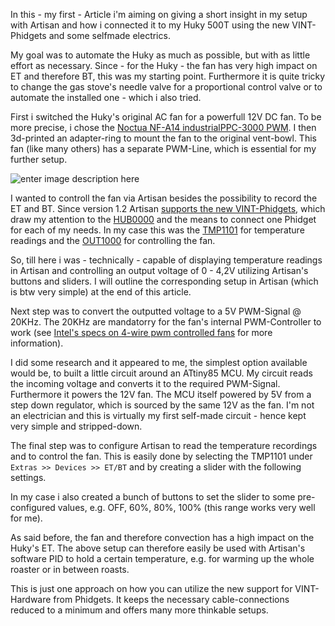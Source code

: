 In this  - my first - Article i'm aiming on giving a short insight in my setup with Artisan and how i connected it to my Huky 500T using the new VINT-Phidgets and some selfmade electrics.

My goal was to automate the Huky as much as possible, but with as little effort as necessary.
Since - for the Huky - the fan has very high impact on ET and therefore BT, this was my starting point.
Furthermore it is quite tricky to change the gas stove's needle valve for a proportional control valve or to automate the installed one - which i also tried.

First i switched the Huky's original AC fan for a powerfull 12V DC fan. To be more precise, i chose the [Noctua NF-A14 industrialPPC-3000 PWM](https://noctua.at/en/nf-a14-industrialppc-3000-pwm).
I then 3d-printed an adapter-ring to mount the fan to the original vent-bowl.
This fan (like many others) has a separate PWM-Line, which is essential for my further setup.

![enter image description here](https://up.picr.de/26432251mo.jpg)

I wanted to controll the fan via Artisan besides the possibility to record the ET and BT. Since version 1.2 Artisan [supports the new VINT-Phidgets](https://artisan-roasterscope.blogspot.de/2017/12/more-phidgets.html), which draw my attention to the [HUB0000](https://www.phidgets.com/?tier=3&catid=2&pcid=1&prodid=643) and the means to connect one Phidget for each of my needs. In my case this was the [TMP1101](https://www.phidgets.com/?tier=3&catid=14&pcid=12&prodid=726) for temperature readings and the [OUT1000](https://www.phidgets.com/?tier=3&catid=2&pcid=1&prodid=711) for controlling the fan.

So, till here i was - technically - capable of displaying temperature readings in Artisan and controlling an output voltage of 0 - 4,2V utilizing Artisan's buttons and sliders.
I will outline the corresponding setup in Artisan (which is btw very simple) at the end of this article.

Next step was to convert the outputted voltage to a 5V PWM-Signal @ 20KHz.
The 20KHz are mandatorry for the fan's internal PWM-Controller to work (see [Intel's specs on 4-wire pwm controlled fans](http://www.formfactors.org/developer%5Cspecs%5Crev1_2_public.pdf)  for more information).

I did some research and it appeared to me, the simplest option available would be, to built a little circuit around an ATtiny85 MCU. 
My circuit reads the incoming voltage and converts it to the required PWM-Signal.
Furthermore it powers the 12V fan. The MCU itself powered by 5V from a step down regulator, which is sourced by the same 12V as the fan.
I'm not an electrician and this is virtually my first self-made circuit - hence kept very simple and stripped-down.

The final step was to configure Artisan to read the temperature recordings and to control the fan.
This is easily done by selecting the TMP1101 under `Extras >> Devices >> ET/BT` and by creating a slider with the following settings. 

In my case i also created a bunch of buttons to set the slider to some pre-configured values, e.g. OFF, 60%, 80%, 100% (this range works very well for me).

As said before, the fan and therefore convection has a high impact on the Huky's ET. The above setup can therefore easily be used with Artisan's software PID to hold a certain temperature, e.g. for warming up the whole roaster or in between roasts.

This is just one approach on how you can utilize the new support for VINT-Hardware from Phidgets. It keeps the necessary cable-connections reduced to a minimum and offers many more thinkable setups.
<!--stackedit_data:
eyJoaXN0b3J5IjpbLTE1ODcyMTA0MjksNTU1NDI2OTAwLC0xMj
QyMTM5MTUyXX0=
-->